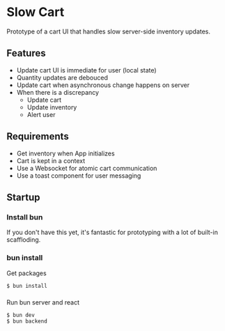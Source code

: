 # Slow Cart #

Prototype of a cart UI that handles slow server-side inventory updates.

## Features ##

- Update cart UI is immediate for user (local state)
- Quantity updates are debouced
- Update cart when asynchronous change happens on server
- When there is a discrepancy
  - Update cart
  - Update inventory
  - Alert user

## Requirements ##

- Get inventory when App initializes
- Cart is kept in a context
- Use a Websocket for atomic cart communication
- Use a toast component for user messaging

## Startup

### Install bun
If you don't have this yet, it's fantastic for prototyping with a lot of built-in scaffloding.


### bun install
Get packages
```
$ bun install
```

### 
Run bun server and react

```
$ bun dev
$ bun backend
```
